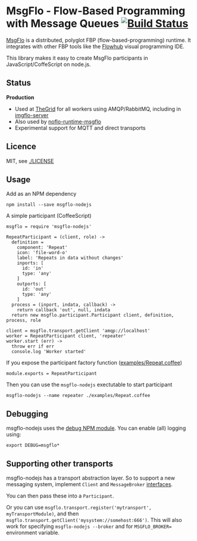 MsgFlo - Flow-Based Programming with Message Queues [![Build Status](https://travis-ci.org/msgflo/msgflo-nodejs.svg?branch=master)](https://travis-ci.org/msgflo/msgflo-nodejs)
===================================================

[MsgFlo](https://github.com/msgflo/msgflo) is a distributed, polyglot FBP (flow-based-programming)
runtime. It integrates with other FBP tools like the [Flowhub](http://flowhub.io) visual programming IDE.

This library makes it easy to create MsgFlo participants in JavaScript/CoffeScript on node.js.

## Status

**Production**

* Used at [TheGrid](https://thegrid.io) for all workers using AMQP/RabbitMQ,
including in [imgflo-server](https://github.com/jonnor/imgflo-server)
* Also used by [noflo-runtime-msgflo](https://github.com/noflo/noflo-runtime-msgflo)
* Experimental support for MQTT and direct transports

## Licence

MIT, see [./LICENSE](./LICENSE)

## Usage

Add as an NPM dependency

    npm install --save msgflo-nodejs

A simple participant (CoffeeScript)

    msgflo = require 'msgflo-nodejs'

    RepeatParticipant = (client, role) ->
      definition =
        component: 'Repeat'
        icon: 'file-word-o'
        label: 'Repeats in data without changes'
        inports: [
          id: 'in'
          type: 'any'
        ]
        outports: [
          id: 'out'
          type: 'any'
        ]
      process = (inport, indata, callback) ->
        return callback 'out', null, indata
      return new msgflo.participant.Participant client, definition, process, role

    client = msgflo.transport.getClient 'amqp://localhost'
    worker = RepeatParticipant client, 'repeater'
    worker.start (err) ->
      throw err if err
      console.log 'Worker started'

If you expose the participant factory function ([examples/Repeat.coffee](./examples/Repeat.coffee))

    module.exports = RepeatParticipant

Then you can use the `msgflo-nodejs` exectutable to start participant

    msgflo-nodejs --name repeater ./examples/Repeat.coffee

## Debugging

msgflo-nodejs uses the [debug NPM module](https://www.npmjs.com/package/debug).
You can enable (all) logging using:

    export DEBUG=msgflo*

## Supporting other transports

msgflo-nodejs has a transport abstraction layer. So to support a new messaging system,
implement `Client` and `MessageBroker` [interfaces](./src/interfaces.coffee).

You can then pass these into a `Participant`.

Or you can use `msgflo.transport.register('mytransport', myTransportModule)`, and then `msgflo.transport.getClient('mysystem://somehost:666')`.
This will also work for specifying `msgflo-nodejs --broker` and for `MSGFLO_BROKER=` environment variable.


